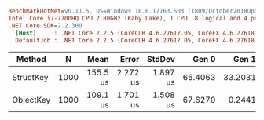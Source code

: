 ``` ini

BenchmarkDotNet=v0.11.5, OS=Windows 10.0.17763.503 (1809/October2018Update/Redstone5)
Intel Core i7-7700HQ CPU 2.80GHz (Kaby Lake), 1 CPU, 8 logical and 4 physical cores
.NET Core SDK=2.2.300
  [Host]     : .NET Core 2.2.5 (CoreCLR 4.6.27617.05, CoreFX 4.6.27618.01), 64bit RyuJIT
  DefaultJob : .NET Core 2.2.5 (CoreCLR 4.6.27617.05, CoreFX 4.6.27618.01), 64bit RyuJIT


```
|    Method |    N |     Mean |    Error |   StdDev |   Gen 0 |   Gen 1 |   Gen 2 | Allocated |
|---------- |----- |---------:|---------:|---------:|--------:|--------:|--------:|----------:|
| StructKey | 1000 | 155.5 us | 2.272 us | 1.897 us | 66.4063 | 33.2031 | 33.2031 | 213.29 KB |
| ObjectKey | 1000 | 109.1 us | 1.701 us | 1.508 us | 67.6270 |  0.2441 |       - |  209.2 KB |
